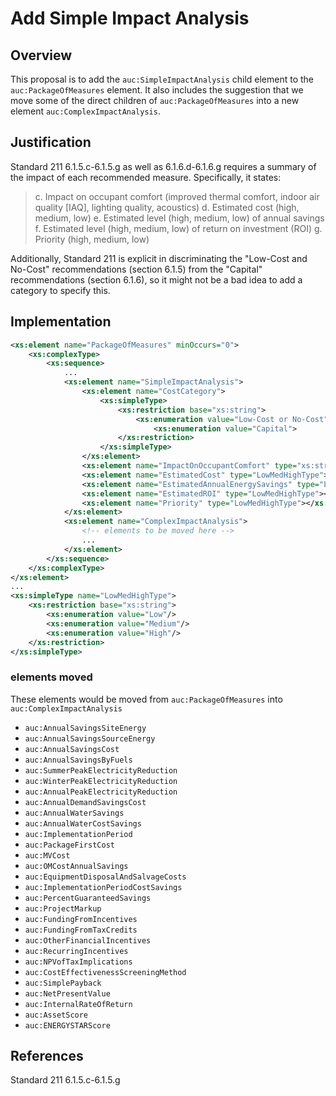 # Add Simple Impact Analysis

## Overview

This proposal is to add the `auc:SimpleImpactAnalysis` child element to the `auc:PackageOfMeasures` element. It also includes the suggestion that we move some of the direct children of `auc:PackageOfMeasures` into a new element `auc:ComplexImpactAnalysis`.

## Justification

Standard 211 6.1.5.c-6.1.5.g as well as 6.1.6.d-6.1.6.g requires a summary of the impact of each recommended measure. Specifically, it states:
> c. Impact on occupant comfort (improved thermal comfort, indoor air quality [IAQ], lighting quality, acoustics)
> d. Estimated cost (high, medium, low)
> e. Estimated level (high, medium, low) of annual savings
> f. Estimated level (high, medium, low) of return on investment (ROI)
> g. Priority (high, medium, low)

Additionally, Standard 211 is explicit in discriminating the "Low-Cost and No-Cost" recommendations (section 6.1.5) from the "Capital" recommendations (section 6.1.6), so it might not be a bad idea to add a category to specify this.

## Implementation

```xml
<xs:element name="PackageOfMeasures" minOccurs="0">
    <xs:complexType>
        <xs:sequence>
            ...
            <xs:element name="SimpleImpactAnalysis">
                <xs:element name="CostCategory">
                    <xs:simpleType>
                        <xs:restriction base="xs:string">
                            <xs:enumeration value="Low-Cost or No-Cost">
                                <xs:enumeration value="Capital">
                        </xs:restriction>
                    </xs:simpleType>
                </xs:element>
                <xs:element name="ImpactOnOccupantComfort" type="xs:string"></xs:element>
                <xs:element name="EstimatedCost" type="LowMedHighType"></xs:element>
                <xs:element name="EstimatedAnnualEnergySavings" type="LowMedHighType"></xs:element>
                <xs:element name="EstimatedROI" type="LowMedHighType"></xs:element>
                <xs:element name="Priority" type="LowMedHighType"></xs:element>
            </xs:element>
            <xs:element name="ComplexImpactAnalysis">
                <!-- elements to be moved here -->
                ...
            </xs:element>
        </xs:sequence>
    </xs:complexType>
</xs:element>
...
<xs:simpleType name="LowMedHighType">
    <xs:restriction base="xs:string">
        <xs:enumeration value="Low"/>
        <xs:enumeration value="Medium"/>
        <xs:enumeration value="High"/>
    </xs:restriction>
</xs:simpleType>
```

### elements moved
These elements would be moved from `auc:PackageOfMeasures` into ` auc:ComplexImpactAnalysis`
- `auc:AnnualSavingsSiteEnergy`
- `auc:AnnualSavingsSourceEnergy`
- `auc:AnnualSavingsCost`
- `auc:AnnualSavingsByFuels`
- `auc:SummerPeakElectricityReduction`
- `auc:WinterPeakElectricityReduction`
- `auc:AnnualPeakElectricityReduction`
- `auc:AnnualDemandSavingsCost`
- `auc:AnnualWaterSavings`
- `auc:AnnualWaterCostSavings`
- `auc:ImplementationPeriod`
- `auc:PackageFirstCost`
- `auc:MVCost`
- `auc:OMCostAnnualSavings`
- `auc:EquipmentDisposalAndSalvageCosts`
- `auc:ImplementationPeriodCostSavings`
- `auc:PercentGuaranteedSavings`
- `auc:ProjectMarkup`
- `auc:FundingFromIncentives`
- `auc:FundingFromTaxCredits`
- `auc:OtherFinancialIncentives`
- `auc:RecurringIncentives`
- `auc:NPVofTaxImplications`
- `auc:CostEffectivenessScreeningMethod`
- `auc:SimplePayback`
- `auc:NetPresentValue`
- `auc:InternalRateOfReturn`
- `auc:AssetScore`
- `auc:ENERGYSTARScore`

## References

Standard 211 6.1.5.c-6.1.5.g
